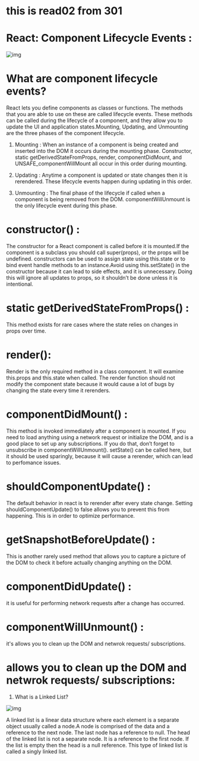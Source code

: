 # this is read02 from 301
# React: Component Lifecycle Events :
![img](https://encrypted-tbn0.gstatic.com/images?q=tbn:ANd9GcTuyb0pK5Djj5MW8CSvzJ6iZUZzzSdrfIAEwQ&usqp=CAU)

# What are component lifecycle events?
React lets you define components as classes or functions. The methods that you are able to use on these are called lifecycle events. These methods can be called during the lifecycle of a component, and they allow you to update the UI and application states.Mounting, Updating, and Unmounting are the three phases of the component lifecycle.

1. Mounting :
When an instance of a component is being created and inserted into the DOM it occurs during the mounting phase. Constructor, static getDerivedStateFromProps, render, componentDidMount, and UNSAFE_componentWillMount all occur in this order during mounting.

2. Updating :
Anytime a component is updated or state changes then it is rerendered. These lifecycle events happen during updating in this order.

3. Unmounting :
The final phase of the lifecycle if called when a component is being removed from the DOM. componentWillUnmount is the only lifecycle event during this phase.

# constructor() :
The constructor for a React component is called before it is mounted.If the component is a subclass you should call super(props), or the props will be undefined. constructors can be used to assign state using this.state or to bind event handle methods to an instance.Avoid using this.setState() in the constructor because it can lead to side effects, and it is unnecessary. Doing this will ignore all updates to props, so it shouldn’t be done unless it is intentional.

# static getDerivedStateFromProps() :
This method exists for rare cases where the state relies on changes in props over time.

# render():
Render is the only required method in a class component. It will examine this.props and this.state when called. The render function should not modify the component state because it would cause a lot of bugs by changing the state every time it rerenders.

# componentDidMount() :
This method is invoked immediately after a component is mounted. If you need to load anything using a network request or initialize the DOM, and is a good place to set up any subscriptions. If you do that, don’t forget to unsubscribe in componentWillUnmount(). setState() can be called here, but it should be used sparingly, because it will cause a rerender, which can lead to perfomance issues.

# shouldComponentUpdate() :
The default behavior in react is to rerender after every state change. Setting shouldComponentUpdate() to false allows you to prevent this from happening. This is in order to optimize performance.

# getSnapshotBeforeUpdate() :
This is another rarely used method that allows you to capture a picture of the DOM to check it before actually changing anything on the DOM.

# componentDidUpdate() :
it is useful for performing network requests after a change has occurred.

# componentWillUnmount() :
it's allows you to clean up the DOM and netwrok requests/ subscriptions.

# allows you to clean up the DOM and netwrok requests/ subscriptions:
1. What is a Linked List?

![img](https://encrypted-tbn0.gstatic.com/images?q=tbn:ANd9GcRZJlbAu62T7NwA4jImZHHYpaofsSNtY1_xNw&usqp=CAU)

A linked list is a linear data structure where each element is a separate object usually called a node.A node is comprised of the data and a reference to the next node. The last node has a reference to null. The head of the linked list is not a separate node. It is a reference to the first node. If the list is empty then the head is a null reference. This type of linked list is called a singly linked list.





